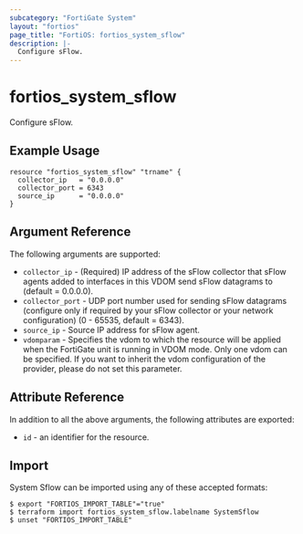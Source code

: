 ```yaml
---
subcategory: "FortiGate System"
layout: "fortios"
page_title: "FortiOS: fortios_system_sflow"
description: |-
  Configure sFlow.
---
```


# fortios_system_sflow
Configure sFlow.

## Example Usage

```hcl
resource "fortios_system_sflow" "trname" {
  collector_ip   = "0.0.0.0"
  collector_port = 6343
  source_ip      = "0.0.0.0"
}
```

## Argument Reference

The following arguments are supported:

* `collector_ip` - (Required) IP address of the sFlow collector that sFlow agents added to interfaces in this VDOM send sFlow datagrams to (default = 0.0.0.0).
* `collector_port` - UDP port number used for sending sFlow datagrams (configure only if required by your sFlow collector or your network configuration) (0 - 65535, default = 6343).
* `source_ip` - Source IP address for sFlow agent.
* `vdomparam` - Specifies the vdom to which the resource will be applied when the FortiGate unit is running in VDOM mode. Only one vdom can be specified. If you want to inherit the vdom configuration of the provider, please do not set this parameter.


## Attribute Reference

In addition to all the above arguments, the following attributes are exported:
* `id` - an identifier for the resource.

## Import

System Sflow can be imported using any of these accepted formats:
```
$ export "FORTIOS_IMPORT_TABLE"="true"
$ terraform import fortios_system_sflow.labelname SystemSflow
$ unset "FORTIOS_IMPORT_TABLE"
```
